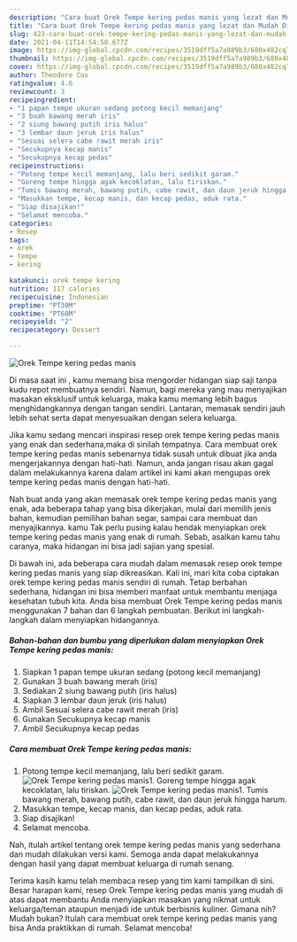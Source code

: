 ```yaml
---
description: "Cara buat Orek Tempe kering pedas manis yang lezat dan Mudah Dibuat"
title: "Cara buat Orek Tempe kering pedas manis yang lezat dan Mudah Dibuat"
slug: 423-cara-buat-orek-tempe-kering-pedas-manis-yang-lezat-dan-mudah-dibuat
date: 2021-04-11T14:54:58.677Z
image: https://img-global.cpcdn.com/recipes/3519dff5a7a989b3/680x482cq70/orek-tempe-kering-pedas-manis-foto-resep-utama.jpg
thumbnail: https://img-global.cpcdn.com/recipes/3519dff5a7a989b3/680x482cq70/orek-tempe-kering-pedas-manis-foto-resep-utama.jpg
cover: https://img-global.cpcdn.com/recipes/3519dff5a7a989b3/680x482cq70/orek-tempe-kering-pedas-manis-foto-resep-utama.jpg
author: Theodore Cox
ratingvalue: 4.6
reviewcount: 3
recipeingredient:
- "1 papan tempe ukuran sedang potong kecil memanjang"
- "3 buah bawang merah iris"
- "2 siung bawang putih iris halus"
- "3 lembar daun jeruk iris halus"
- "Sesuai selera cabe rawit merah iris"
- "Secukupnya kecap manis"
- "Secukupnya kecap pedas"
recipeinstructions:
- "Potong tempe kecil memanjang, lalu beri sedikit garam."
- "Goreng tempe hingga agak kecoklatan, lalu tiriskan."
- "Tumis bawang merah, bawang putih, cabe rawit, dan daun jeruk hingga harum."
- "Masukkan tempe, kecap manis, dan kecap pedas, aduk rata."
- "Siap disajikan!"
- "Selamat mencoba."
categories:
- Resep
tags:
- orek
- tempe
- kering

katakunci: orek tempe kering 
nutrition: 117 calories
recipecuisine: Indonesian
preptime: "PT30M"
cooktime: "PT60M"
recipeyield: "2"
recipecategory: Dessert

---
```



![Orek Tempe kering pedas manis](https://img-global.cpcdn.com/recipes/3519dff5a7a989b3/680x482cq70/orek-tempe-kering-pedas-manis-foto-resep-utama.jpg)

Di masa  saat ini , kamu memang bisa mengorder hidangan siap saji tanpa kudu repot membuatnya sendiri. Namun, bagi mereka yang mau menyajikan masakan eksklusif untuk keluarga, maka kamu memang lebih bagus menghidangkannya dengan tangan sendiri. Lantaran, memasak sendiri jauh lebih sehat serta dapat menyesuaikan dengan selera keluarga.

Jika kamu sedang mencari inspirasi resep orek tempe kering pedas manis yang enak dan sederhana,maka di sinilah tempatnya. Cara membuat orek tempe kering pedas manis  sebenarnya tidak susah untuk dibuat jika anda mengerjakannya dengan hati-hati. Namun, anda jangan risau akan gagal dalam melakukannya 
karena dalam artikel ini kami akan mengupas orek tempe kering pedas manis dengan hati-hati.  



Nah buat anda yang akan memasak orek tempe kering pedas manis yang enak, ada beberapa tahap yang bisa dikerjakan, mulai dari memilih jenis bahan, kemudian pemilihan bahan segar, sampai cara membuat dan menyajikannya. kamu Tak perlu pusing kalau hendak menyiapkan orek tempe kering pedas manis yang enak di rumah. Sebab, asalkan kamu  tahu caranya, maka hidangan ini bisa jadi sajian yang spesial.

Di bawah ini, ada beberapa cara mudah dalam memasak resep orek tempe kering pedas manis yang siap dikreasikan. Kali ini, mari kita coba ciptakan orek tempe kering pedas manis sendiri di rumah. Tetap berbahan sederhana, hidangan ini bisa memberi manfaat untuk membantu menjaga kesehatan tubuh kita. Anda bisa membuat Orek Tempe kering pedas manis menggunakan 7 bahan dan 6 langkah pembuatan. Berikut ini langkah-langkah dalam menyiapkan hidangannya.

<!--inarticleads1-->

##### Bahan-bahan dan bumbu yang diperlukan dalam menyiapkan Orek Tempe kering pedas manis:

1. Siapkan 1 papan tempe ukuran sedang (potong kecil memanjang)
1. Gunakan 3 buah bawang merah (iris)
1. Sediakan 2 siung bawang putih (iris halus)
1. Siapkan 3 lembar daun jeruk (iris halus)
1. Ambil Sesuai selera cabe rawit merah (iris)
1. Gunakan Secukupnya kecap manis
1. Ambil Secukupnya kecap pedas




<!--inarticleads2-->

##### Cara membuat Orek Tempe kering pedas manis:

1. Potong tempe kecil memanjang, lalu beri sedikit garam.
<img src="https://img-global.cpcdn.com/steps/ffa301d435bc5fe7/160x128cq70/orek-tempe-kering-pedas-manis-langkah-memasak-1-foto.jpg" alt="Orek Tempe kering pedas manis">1. Goreng tempe hingga agak kecoklatan, lalu tiriskan.
<img src="https://img-global.cpcdn.com/steps/03cebbdfd1de5a79/160x128cq70/orek-tempe-kering-pedas-manis-langkah-memasak-2-foto.jpg" alt="Orek Tempe kering pedas manis">1. Tumis bawang merah, bawang putih, cabe rawit, dan daun jeruk hingga harum.
1. Masukkan tempe, kecap manis, dan kecap pedas, aduk rata.
1. Siap disajikan!
1. Selamat mencoba.




Nah, itulah artikel tentang  orek tempe kering pedas manis  yang sederhana dan mudah dilakukan versi kami. Semoga anda dapat melakukannya dengan hasil yang dapat membuat keluarga di rumah senang. 

Terima kasih kamu telah membaca resep yang tim kami tampilkan di sini. Besar harapan kami, resep  Orek Tempe kering pedas manis yang mudah di atas dapat membantu Anda menyiapkan masakan yang nikmat untuk keluarga/teman ataupun menjadi ide untuk berbisnis kuliner. Gimana nih? Mudah bukan? Itulah cara membuat orek tempe kering pedas manis yang bisa Anda praktikkan di rumah. Selamat mencoba!

